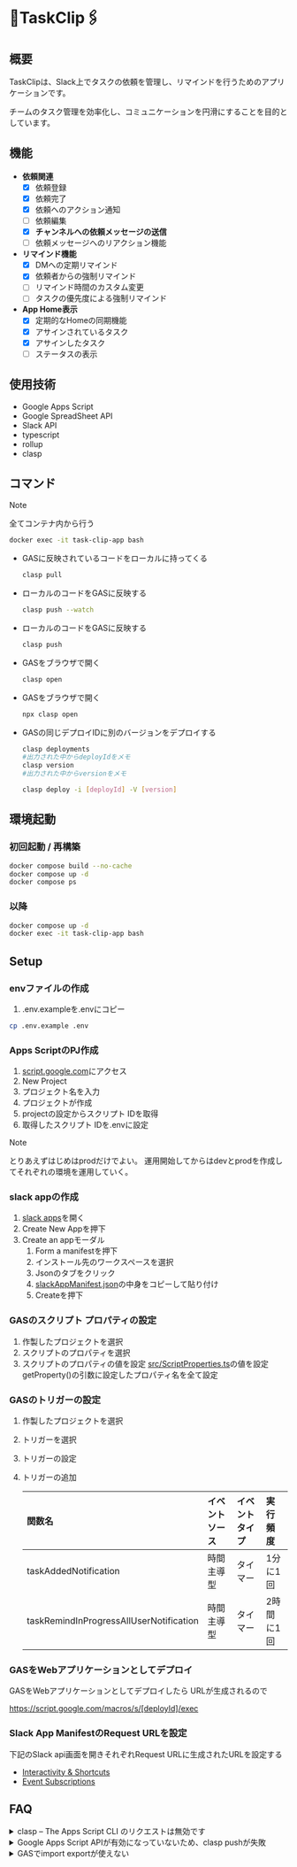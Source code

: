 # 📝TaskClip🖇

## 概要

TaskClipは、Slack上でタスクの依頼を管理し、リマインドを行うためのアプリケーションです。

チームのタスク管理を効率化し、コミュニケーションを円滑にすることを目的としています。

## 機能

- **依頼関連**
  - [x] 依頼登録
  - [x] 依頼完了
  - [x] 依頼へのアクション通知
  - [ ] 依頼編集
  - [x] **チャンネルへの依頼メッセージの送信**
  - [ ] 依頼メッセージへのリアクション機能

- **リマインド機能**
  - [x] DMへの定期リマインド
  - [x] 依頼者からの強制リマインド
  - [ ] リマインド時間のカスタム変更
  - [ ] タスクの優先度による強制リマインド

- **App Home表示**
  - [x] 定期的なHomeの同期機能
  - [x] アサインされているタスク
  - [x] アサインしたタスク
  - [ ] ステータスの表示

## 使用技術

- Google Apps Script
- Google SpreadSheet API
- Slack API
- typescript
- rollup
- clasp

## コマンド

> [!NOTE]
> 全てコンテナ内から行う
>
> ``` sh
> docker exec -it task-clip-app bash
> ```

- GASに反映されているコードをローカルに持ってくる

  ``` sh
  clasp pull
  ```

- ローカルのコードをGASに反映する

  ``` sh
  clasp push --watch
  ```

- ローカルのコードをGASに反映する

  ``` sh
  clasp push
  ```

- GASをブラウザで開く

  ``` sh
  clasp open
  ```

- GASをブラウザで開く

  ``` sh
  npx clasp open
  ```

- GASの同じデプロイIDに別のバージョンをデプロイする

  ``` sh
  clasp deployments
  #出力された中からdeployIdをメモ
  clasp version
  #出力された中からversionをメモ

  clasp deploy -i [deployId] -V [version]
  ```

## 環境起動

### 初回起動 / 再構築

``` sh
docker compose build --no-cache
docker compose up -d
docker compose ps
```

### 以降

``` sh
docker compose up -d
docker exec -it task-clip-app bash
```

## Setup

### envファイルの作成

1. .env.exampleを.envにコピー

  ``` sh
  cp .env.example .env
  ```

### Apps ScriptのPJ作成

1. [script.google.com](https://script.google.com/home)にアクセス
2. New Project
3. プロジェクト名を入力
4. プロジェクトが作成
5. projectの設定からスクリプト IDを取得
6. 取得したスクリプト IDを.envに設定

  > [!NOTE]
  > とりあえずはじめはprodだけでよい。
  > 運用開始してからはdevとprodを作成してそれぞれの環境を運用していく。

### slack appの作成

1. [slack apps](https://api.slack.com/apps)を開く
2. Create New Appを押下
3. Create an appモーダル
   1. Form a manifestを押下
   2. インストール先のワークスペースを選択
   3. Jsonのタブをクリック
   4. [slackAppManifest.json](./slackAppManifest.json)の中身をコピーして貼り付け
   5. Createを押下

### GASのスクリプト プロパティの設定

1. 作製したプロジェクトを選択
2. スクリプトのプロパティを選択
3. スクリプトのプロパティの値を設定
  [src/ScriptProperties.ts](./src/ScriptProperties.ts)の値を設定
  getProperty()の引数に設定したプロパティ名を全て設定

### GASのトリガーの設定

1. 作製したプロジェクトを選択
2. トリガーを選択
3. トリガーの設定
4. トリガーの追加

    | 関数名 | イベントソース | イベントタイプ  | 実行頻度 |
    | :--- | :--- | :--- | :--- |
    | taskAddedNotification | 時間主導型 | タイマー | 1分に1回 |
    | taskRemindInProgressAllUserNotification | 時間主導型 | タイマー | 2時間に1回 |

### GASをWebアプリケーションとしてデプロイ

GASをWebアプリケーションとしてデプロイしたら
URLが生成されるので

<https://script.google.com/macros/s/[deployId]/exec>

### Slack App ManifestのRequest URLを設定

下記のSlack api画面を開きそれぞれRequest URLに生成されたURLを設定する

- [Interactivity & Shortcuts](https://api.slack.com/apps/A07PK4A0A84/interactive-messages)
- [Event Subscriptions](https://api.slack.com/apps/A07PK4A0A84/event-subscriptions)

## FAQ

<details>
<summary>clasp – The Apps Script CLI のリクエストは無効です</summary>

下記の記事を参考にして、解決しました感謝
[clasp login --no-localhost が使えない](https://qiita.com/naoyeah/items/0db5fc82561020f2768e)

</details>

<details>
<summary>Google Apps Script APIが有効になっていないため、clasp pushが失敗</summary>

1. [Google Apps Script API](https://script.google.com/home/usersettings)を有効にします。
2. APIを有効にした後、数分待ってから再度clasp pushを実行します。
3. 再度ターミナルでnpx clasp pushを実行します。

</details>

<details>
<summary>GASでimport exportが使えない</summary>

[[Clasp] Google Apps Script で npm install した package を利用する](https://qiita.com/suzukenz/items/dbe13d5f8884752a37f8)

</details>

<!-- markdownlint-configure-file
{
  "no-inline-html": {
    "allowed_elements": ["details", "summary"]
  }
}
-->
